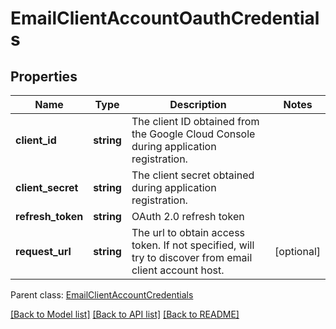 # EmailClientAccountOauthCredentials

## Properties
Name | Type | Description | Notes
------------ | ------------- | ------------- | -------------
**client_id** | **string** | The client ID obtained from the Google Cloud Console during application registration. | 
**client_secret** | **string** | The client secret obtained during application registration. | 
**refresh_token** | **string** | OAuth 2.0 refresh token | 
**request_url** | **string** | The url to obtain access token. If not specified, will try to discover from email client account host. | [optional] 

 Parent class: [EmailClientAccountCredentials](EmailClientAccountCredentials.md)

[[Back to Model list]](README.md#documentation-for-models) [[Back to API list]](README.md#documentation-for-api-endpoints) [[Back to README]](README.md)


